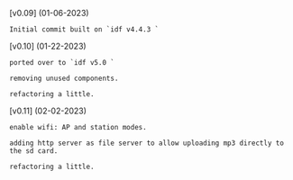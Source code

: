 
[v0.09] (01-06-2023) 

    Initial commit built on `idf v4.4.3 ` 
[v0.10] (01-22-2023)

    ported over to `idf v5.0 ` 

    removing unused components.

    refactoring a little.

[v0.11] (02-02-2023)

    enable wifi: AP and station modes.

    adding http server as file server to allow uploading mp3 directly to the sd card.

    refactoring a little.
